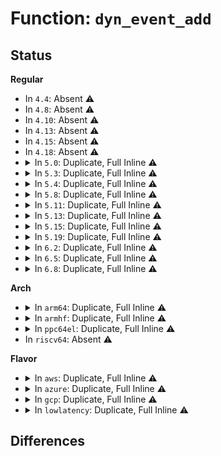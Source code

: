 # Function: <code>dyn_event_add</code>

## Status
<b>Regular</b>
<ul>
<li>
In <code>4.4</code>: Absent ⚠️
</li>
<li>
In <code>4.8</code>: Absent ⚠️
</li>
<li>
In <code>4.10</code>: Absent ⚠️
</li>
<li>
In <code>4.13</code>: Absent ⚠️
</li>
<li>
In <code>4.15</code>: Absent ⚠️
</li>
<li>
In <code>4.18</code>: Absent ⚠️
</li>
<li>
<details>
<summary>In <code>5.0</code>: Duplicate, Full Inline ⚠️</summary>

**Collision:** Static Duplication

**Inline:** Full

**Transformation:** False

**Instances:**

```
In kernel/trace/trace_events_hist.c (ffffffff811afa2b)
Location: kernel/trace/trace_dynevent.h:78
Inline: True
Inline callers:
  - kernel/trace/trace_events_hist.c:__create_synth_event
```
```
In kernel/trace/trace_kprobe.c (ffffffff811b5875)
Location: kernel/trace/trace_dynevent.h:78
Inline: True
Inline callers:
  - kernel/trace/trace_kprobe.c:trace_kprobe_create
```
```
In kernel/trace/trace_uprobe.c (ffffffff811be25b)
Location: kernel/trace/trace_dynevent.h:78
Inline: True
Inline callers:
  - kernel/trace/trace_uprobe.c:trace_uprobe_create
```
</details>
</li>
<li>
<details>
<summary>In <code>5.3</code>: Duplicate, Full Inline ⚠️</summary>

**Collision:** Static Duplication

**Inline:** Full

**Transformation:** False

**Instances:**

```
In kernel/trace/trace_events_hist.c (ffffffff811c0b82)
Location: kernel/trace/trace_dynevent.h:78
Inline: True
Inline callers:
  - kernel/trace/trace_events_hist.c:__create_synth_event
```
```
In kernel/trace/trace_kprobe.c (ffffffff811c45dc)
Location: kernel/trace/trace_dynevent.h:78
Inline: True
Inline callers:
  - kernel/trace/trace_kprobe.c:trace_kprobe_create
```
```
In kernel/trace/trace_uprobe.c (ffffffff811cd281)
Location: kernel/trace/trace_dynevent.h:78
Inline: True
Inline callers:
  - kernel/trace/trace_uprobe.c:trace_uprobe_create
```
</details>
</li>
<li>
<details>
<summary>In <code>5.4</code>: Duplicate, Full Inline ⚠️</summary>

**Collision:** Static Duplication

**Inline:** Full

**Transformation:** False

**Instances:**

```
In kernel/trace/trace_events_hist.c (ffffffff811cc432)
Location: kernel/trace/trace_dynevent.h:79
Inline: True
Inline callers:
  - kernel/trace/trace_events_hist.c:__create_synth_event
```
```
In kernel/trace/trace_kprobe.c (ffffffff811cfbb6)
Location: kernel/trace/trace_dynevent.h:79
Inline: True
Inline callers:
  - kernel/trace/trace_kprobe.c:register_trace_kprobe
  - kernel/trace/trace_kprobe.c:register_trace_kprobe
```
```
In kernel/trace/trace_uprobe.c (ffffffff811d984f)
Location: kernel/trace/trace_dynevent.h:79
Inline: True
Inline callers:
  - kernel/trace/trace_uprobe.c:trace_uprobe_create
  - kernel/trace/trace_uprobe.c:trace_uprobe_create
```
</details>
</li>
<li>
<details>
<summary>In <code>5.8</code>: Duplicate, Full Inline ⚠️</summary>

**Collision:** Static Duplication

**Inline:** Full

**Transformation:** False

**Instances:**

```
In kernel/trace/trace_events_synth.c (ffffffff811dfe4e)
Location: kernel/trace/trace_dynevent.h:79
Inline: True
Inline callers:
  - kernel/trace/trace_events_synth.c:__create_synth_event
```
```
In kernel/trace/trace_kprobe.c (ffffffff811edcbf)
Location: kernel/trace/trace_dynevent.h:79
Inline: True
Inline callers:
  - kernel/trace/trace_kprobe.c:register_trace_kprobe
  - kernel/trace/trace_kprobe.c:append_trace_kprobe
```
```
In kernel/trace/trace_uprobe.c (ffffffff811f5dc5)
Location: kernel/trace/trace_dynevent.h:79
Inline: True
Inline callers:
  - kernel/trace/trace_uprobe.c:register_trace_uprobe
  - kernel/trace/trace_uprobe.c:register_trace_uprobe
```
</details>
</li>
<li>
<details>
<summary>In <code>5.11</code>: Duplicate, Full Inline ⚠️</summary>

**Collision:** Static Duplication

**Inline:** Full

**Transformation:** False

**Instances:**

```
In kernel/trace/trace_events_synth.c (ffffffff811dd824)
Location: kernel/trace/trace_dynevent.h:79
Inline: True
Inline callers:
  - kernel/trace/trace_events_synth.c:__create_synth_event
```
```
In kernel/trace/trace_kprobe.c (ffffffff811ebe2f)
Location: kernel/trace/trace_dynevent.h:79
Inline: True
Inline callers:
  - kernel/trace/trace_kprobe.c:register_trace_kprobe
  - kernel/trace/trace_kprobe.c:append_trace_kprobe
```
```
In kernel/trace/trace_uprobe.c (ffffffff811f4755)
Location: kernel/trace/trace_dynevent.h:79
Inline: True
Inline callers:
  - kernel/trace/trace_uprobe.c:register_trace_uprobe
  - kernel/trace/trace_uprobe.c:register_trace_uprobe
```
</details>
</li>
<li>
<details>
<summary>In <code>5.13</code>: Duplicate, Full Inline ⚠️</summary>

**Collision:** Static Duplication

**Inline:** Full

**Transformation:** False

**Instances:**

```
In kernel/trace/trace_events_synth.c (ffffffff811dec52)
Location: kernel/trace/trace_dynevent.h:79
Inline: True
Inline callers:
  - kernel/trace/trace_events_synth.c:__create_synth_event
```
```
In kernel/trace/trace_kprobe.c (ffffffff811eb57b)
Location: kernel/trace/trace_dynevent.h:79
Inline: True
Inline callers:
  - kernel/trace/trace_kprobe.c:register_trace_kprobe
  - kernel/trace/trace_kprobe.c:append_trace_kprobe
```
```
In kernel/trace/trace_uprobe.c (ffffffff811f573e)
Location: kernel/trace/trace_dynevent.h:79
Inline: True
Inline callers:
  - kernel/trace/trace_uprobe.c:register_trace_uprobe
  - kernel/trace/trace_uprobe.c:append_trace_uprobe
```
</details>
</li>
<li>
<details>
<summary>In <code>5.15</code>: Duplicate, Full Inline ⚠️</summary>

**Collision:** Static Duplication

**Inline:** Full

**Transformation:** False

**Instances:**

```
In kernel/trace/trace_eprobe.c (ffffffff8120af5d)
Location: kernel/trace/trace_dynevent.h:79
Inline: True
Inline callers:
  - kernel/trace/trace_eprobe.c:__trace_eprobe_create
```
```
In kernel/trace/trace_events_synth.c (ffffffff8120e4f5)
Location: kernel/trace/trace_dynevent.h:79
Inline: True
Inline callers:
  - kernel/trace/trace_events_synth.c:__create_synth_event
```
```
In kernel/trace/trace_kprobe.c (ffffffff8121c404)
Location: kernel/trace/trace_dynevent.h:79
Inline: True
Inline callers:
  - kernel/trace/trace_kprobe.c:register_trace_kprobe
  - kernel/trace/trace_kprobe.c:append_trace_kprobe
```
```
In kernel/trace/trace_uprobe.c (ffffffff8122789e)
Location: kernel/trace/trace_dynevent.h:79
Inline: True
Inline callers:
  - kernel/trace/trace_uprobe.c:register_trace_uprobe
  - kernel/trace/trace_uprobe.c:append_trace_uprobe
```
</details>
</li>
<li>
<details>
<summary>In <code>5.19</code>: Duplicate, Full Inline ⚠️</summary>

**Collision:** Static Duplication

**Inline:** Full

**Transformation:** False

**Instances:**

```
In kernel/trace/trace_eprobe.c (ffffffff81247003)
Location: kernel/trace/trace_dynevent.h:79
Inline: True
Inline callers:
  - kernel/trace/trace_eprobe.c:__trace_eprobe_create
```
```
In kernel/trace/trace_events_synth.c (ffffffff8124aa94)
Location: kernel/trace/trace_dynevent.h:79
Inline: True
Inline callers:
  - kernel/trace/trace_events_synth.c:__create_synth_event
```
```
In kernel/trace/trace_kprobe.c (ffffffff8125ceac)
Location: kernel/trace/trace_dynevent.h:79
Inline: True
Inline callers:
  - kernel/trace/trace_kprobe.c:register_trace_kprobe
  - kernel/trace/trace_kprobe.c:append_trace_kprobe
```
```
In kernel/trace/trace_uprobe.c (ffffffff81267a2f)
Location: kernel/trace/trace_dynevent.h:79
Inline: True
Inline callers:
  - kernel/trace/trace_uprobe.c:register_trace_uprobe
  - kernel/trace/trace_uprobe.c:append_trace_uprobe
```
</details>
</li>
<li>
<details>
<summary>In <code>6.2</code>: Duplicate, Full Inline ⚠️</summary>

**Collision:** Static Duplication

**Inline:** Full

**Transformation:** False

**Instances:**

```
In kernel/trace/trace_eprobe.c (ffffffff81294187)
Location: kernel/trace/trace_dynevent.h:79
Inline: True
Inline callers:
  - kernel/trace/trace_eprobe.c:__trace_eprobe_create
```
```
In kernel/trace/trace_events_synth.c (ffffffff8129967c)
Location: kernel/trace/trace_dynevent.h:79
Inline: True
Inline callers:
  - kernel/trace/trace_events_synth.c:__create_synth_event
```
```
In kernel/trace/trace_kprobe.c (ffffffff812abe57)
Location: kernel/trace/trace_dynevent.h:79
Inline: True
Inline callers:
  - kernel/trace/trace_kprobe.c:register_trace_kprobe
  - kernel/trace/trace_kprobe.c:append_trace_kprobe
```
```
In kernel/trace/trace_uprobe.c (ffffffff812b9b84)
Location: kernel/trace/trace_dynevent.h:79
Inline: True
Inline callers:
  - kernel/trace/trace_uprobe.c:register_trace_uprobe
  - kernel/trace/trace_uprobe.c:append_trace_uprobe
```
</details>
</li>
<li>
<details>
<summary>In <code>6.5</code>: Duplicate, Full Inline ⚠️</summary>

**Collision:** Static Duplication

**Inline:** Full

**Transformation:** False

**Instances:**

```
In kernel/trace/trace_eprobe.c (ffffffff812b1171)
Location: kernel/trace/trace_dynevent.h:79
Inline: True
Inline callers:
  - kernel/trace/trace_eprobe.c:__trace_eprobe_create
```
```
In kernel/trace/trace_events_synth.c (ffffffff812b6a29)
Location: kernel/trace/trace_dynevent.h:79
Inline: True
Inline callers:
  - kernel/trace/trace_events_synth.c:__create_synth_event
```
```
In kernel/trace/trace_events_user.c (ffffffff812c67f0)
Location: kernel/trace/trace_dynevent.h:79
Inline: True
Inline callers:
  - kernel/trace/trace_events_user.c:user_event_parse
```
```
In kernel/trace/trace_kprobe.c (ffffffff812ce657)
Location: kernel/trace/trace_dynevent.h:79
Inline: True
Inline callers:
  - kernel/trace/trace_kprobe.c:register_trace_kprobe
  - kernel/trace/trace_kprobe.c:append_trace_kprobe
```
```
In kernel/trace/trace_uprobe.c (ffffffff812dd3a4)
Location: kernel/trace/trace_dynevent.h:79
Inline: True
Inline callers:
  - kernel/trace/trace_uprobe.c:register_trace_uprobe
  - kernel/trace/trace_uprobe.c:append_trace_uprobe
```
```
In kernel/trace/trace_fprobe.c (ffffffff812e0573)
Location: kernel/trace/trace_dynevent.h:79
Inline: True
Inline callers:
  - kernel/trace/trace_fprobe.c:register_trace_fprobe
  - kernel/trace/trace_fprobe.c:append_trace_fprobe
```
</details>
</li>
<li>
<details>
<summary>In <code>6.8</code>: Duplicate, Full Inline ⚠️</summary>

**Collision:** Static Duplication

**Inline:** Full

**Transformation:** False

**Instances:**

```
In kernel/trace/trace_eprobe.c (ffffffff812cd72f)
Location: kernel/trace/trace_dynevent.h:79
Inline: True
Inline callers:
  - kernel/trace/trace_eprobe.c:__trace_eprobe_create
```
```
In kernel/trace/trace_events_synth.c (ffffffff812d3079)
Location: kernel/trace/trace_dynevent.h:79
Inline: True
Inline callers:
  - kernel/trace/trace_events_synth.c:__create_synth_event
```
```
In kernel/trace/trace_events_user.c (ffffffff812e32a6)
Location: kernel/trace/trace_dynevent.h:79
Inline: True
Inline callers:
  - kernel/trace/trace_events_user.c:user_event_parse
```
```
In kernel/trace/trace_kprobe.c (ffffffff812ec057)
Location: kernel/trace/trace_dynevent.h:79
Inline: True
Inline callers:
  - kernel/trace/trace_kprobe.c:register_trace_kprobe
  - kernel/trace/trace_kprobe.c:append_trace_kprobe
```
```
In kernel/trace/trace_uprobe.c (ffffffff812fb484)
Location: kernel/trace/trace_dynevent.h:79
Inline: True
Inline callers:
  - kernel/trace/trace_uprobe.c:register_trace_uprobe
  - kernel/trace/trace_uprobe.c:append_trace_uprobe
```
```
In kernel/trace/trace_fprobe.c (ffffffff812fe4d3)
Location: kernel/trace/trace_dynevent.h:79
Inline: True
Inline callers:
  - kernel/trace/trace_fprobe.c:register_trace_fprobe
  - kernel/trace/trace_fprobe.c:append_trace_fprobe
```
</details>
</li>
</ul>
<b>Arch</b>
<ul>
<li>
<details>
<summary>In <code>arm64</code>: Duplicate, Full Inline ⚠️</summary>

**Collision:** Static Duplication

**Inline:** Full

**Transformation:** False

**Instances:**

```
In kernel/trace/trace_events_hist.c (ffff80001024c0f8)
Location: kernel/trace/trace_dynevent.h:79
Inline: True
Inline callers:
  - kernel/trace/trace_events_hist.c:__create_synth_event
```
```
In kernel/trace/trace_kprobe.c (ffff80001025040c)
Location: kernel/trace/trace_dynevent.h:79
Inline: True
Inline callers:
  - kernel/trace/trace_kprobe.c:register_trace_kprobe
  - kernel/trace/trace_kprobe.c:register_trace_kprobe
```
```
In kernel/trace/trace_uprobe.c (ffff8000102591f8)
Location: kernel/trace/trace_dynevent.h:79
Inline: True
Inline callers:
  - kernel/trace/trace_uprobe.c:trace_uprobe_create
  - kernel/trace/trace_uprobe.c:trace_uprobe_create
```
</details>
</li>
<li>
<details>
<summary>In <code>armhf</code>: Duplicate, Full Inline ⚠️</summary>

**Collision:** Static Duplication

**Inline:** Full

**Transformation:** False

**Instances:**

```
In kernel/trace/trace_kprobe.c (c0483e04)
Location: kernel/trace/trace_dynevent.h:79
Inline: True
Inline callers:
  - kernel/trace/trace_kprobe.c:register_trace_kprobe
```
```
In kernel/trace/trace_uprobe.c (c048ccb8)
Location: kernel/trace/trace_dynevent.h:79
Inline: True
Inline callers:
  - kernel/trace/trace_uprobe.c:trace_uprobe_create
  - kernel/trace/trace_uprobe.c:trace_uprobe_create
```
</details>
</li>
<li>
<details>
<summary>In <code>ppc64el</code>: Duplicate, Full Inline ⚠️</summary>

**Collision:** Static Duplication

**Inline:** Full

**Transformation:** False

**Instances:**

```
In kernel/trace/trace_events_hist.c (c0000000002e7400)
Location: kernel/trace/trace_dynevent.h:79
Inline: True
Inline callers:
  - kernel/trace/trace_events_hist.c:__create_synth_event
```
```
In kernel/trace/trace_kprobe.c (c0000000002ee444)
Location: kernel/trace/trace_dynevent.h:79
Inline: True
Inline callers:
  - kernel/trace/trace_kprobe.c:register_trace_kprobe
  - kernel/trace/trace_kprobe.c:register_trace_kprobe
```
```
In kernel/trace/trace_uprobe.c (c0000000002fcc94)
Location: kernel/trace/trace_dynevent.h:79
Inline: True
Inline callers:
  - kernel/trace/trace_uprobe.c:trace_uprobe_create
  - kernel/trace/trace_uprobe.c:trace_uprobe_create
```
</details>
</li>
<li>
In <code>riscv64</code>: Absent ⚠️
</li>
</ul>
<b>Flavor</b>
<ul>
<li>
<details>
<summary>In <code>aws</code>: Duplicate, Full Inline ⚠️</summary>

**Collision:** Static Duplication

**Inline:** Full

**Transformation:** False

**Instances:**

```
In kernel/trace/trace_events_hist.c (ffffffff811c4a52)
Location: kernel/trace/trace_dynevent.h:79
Inline: True
Inline callers:
  - kernel/trace/trace_events_hist.c:__create_synth_event
```
```
In kernel/trace/trace_kprobe.c (ffffffff811c81d6)
Location: kernel/trace/trace_dynevent.h:79
Inline: True
Inline callers:
  - kernel/trace/trace_kprobe.c:register_trace_kprobe
  - kernel/trace/trace_kprobe.c:register_trace_kprobe
```
```
In kernel/trace/trace_uprobe.c (ffffffff811d1e6f)
Location: kernel/trace/trace_dynevent.h:79
Inline: True
Inline callers:
  - kernel/trace/trace_uprobe.c:trace_uprobe_create
  - kernel/trace/trace_uprobe.c:trace_uprobe_create
```
</details>
</li>
<li>
<details>
<summary>In <code>azure</code>: Duplicate, Full Inline ⚠️</summary>

**Collision:** Static Duplication

**Inline:** Full

**Transformation:** False

**Instances:**

```
In kernel/trace/trace_events_hist.c (ffffffff811b7832)
Location: kernel/trace/trace_dynevent.h:79
Inline: True
Inline callers:
  - kernel/trace/trace_events_hist.c:__create_synth_event
```
```
In kernel/trace/trace_kprobe.c (ffffffff811bafb6)
Location: kernel/trace/trace_dynevent.h:79
Inline: True
Inline callers:
  - kernel/trace/trace_kprobe.c:register_trace_kprobe
  - kernel/trace/trace_kprobe.c:register_trace_kprobe
```
```
In kernel/trace/trace_uprobe.c (ffffffff811c4c3f)
Location: kernel/trace/trace_dynevent.h:79
Inline: True
Inline callers:
  - kernel/trace/trace_uprobe.c:trace_uprobe_create
  - kernel/trace/trace_uprobe.c:trace_uprobe_create
```
</details>
</li>
<li>
<details>
<summary>In <code>gcp</code>: Duplicate, Full Inline ⚠️</summary>

**Collision:** Static Duplication

**Inline:** Full

**Transformation:** False

**Instances:**

```
In kernel/trace/trace_events_hist.c (ffffffff811c2822)
Location: kernel/trace/trace_dynevent.h:79
Inline: True
Inline callers:
  - kernel/trace/trace_events_hist.c:__create_synth_event
```
```
In kernel/trace/trace_kprobe.c (ffffffff811c5fa6)
Location: kernel/trace/trace_dynevent.h:79
Inline: True
Inline callers:
  - kernel/trace/trace_kprobe.c:register_trace_kprobe
  - kernel/trace/trace_kprobe.c:register_trace_kprobe
```
```
In kernel/trace/trace_uprobe.c (ffffffff811cfc3f)
Location: kernel/trace/trace_dynevent.h:79
Inline: True
Inline callers:
  - kernel/trace/trace_uprobe.c:trace_uprobe_create
  - kernel/trace/trace_uprobe.c:trace_uprobe_create
```
</details>
</li>
<li>
<details>
<summary>In <code>lowlatency</code>: Duplicate, Full Inline ⚠️</summary>

**Collision:** Static Duplication

**Inline:** Full

**Transformation:** False

**Instances:**

```
In kernel/trace/trace_events_hist.c (ffffffff811d08c2)
Location: kernel/trace/trace_dynevent.h:79
Inline: True
Inline callers:
  - kernel/trace/trace_events_hist.c:__create_synth_event
```
```
In kernel/trace/trace_kprobe.c (ffffffff811d4206)
Location: kernel/trace/trace_dynevent.h:79
Inline: True
Inline callers:
  - kernel/trace/trace_kprobe.c:register_trace_kprobe
  - kernel/trace/trace_kprobe.c:register_trace_kprobe
```
```
In kernel/trace/trace_uprobe.c (ffffffff811ddedf)
Location: kernel/trace/trace_dynevent.h:79
Inline: True
Inline callers:
  - kernel/trace/trace_uprobe.c:trace_uprobe_create
  - kernel/trace/trace_uprobe.c:trace_uprobe_create
```
</details>
</li>
</ul>

## Differences
